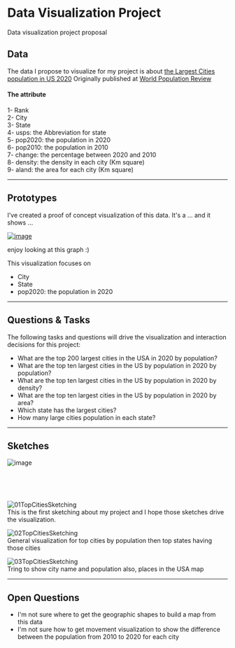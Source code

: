 # Data Visualization Project
Data visualization project proposal


## Data

The data I propose to visualize for my project is about [the Largest Cities population in US 2020](https://gist.github.com/dralmadani/c04f95746e2f36b040d3d764ab7b9c62)
Originally published at [World Population Review](https://worldpopulationreview.com/us-cities)

#### The attribute
 1- Rank
<br> 2- City
<br> 3- State
<br> 4- usps: the Abbreviation for state
<br> 5- pop2020: the population in 2020
<br> 6- pop2010: the population in 2010
<br> 7- change: the percentage between 2020 and 2010
<br> 8- density: the density in each city (Km square)
<br> 9- aland: the area for each city (Km square)



----

## Prototypes

I’ve created a proof of concept visualization of this data. It's a ... and it shows ...

[![image](https://user-images.githubusercontent.com/25451974/94352453-188a9700-0033-11eb-8290-6284ca75f30c.png)
](https://vizhub.com/dralmadani/d811f91dafdb465887040da5445d2a41?file=viz.js)

enjoy looking at this graph :)

This visualization focuses on
- City
- State
- pop2020: the population in 2020

----
## Questions & Tasks

The following tasks and questions will drive the visualization and interaction decisions for this project:

  * What are the top 200 largest cities in the USA in 2020 by population?
  * What are the top ten largest cities in the US by population in 2020 by population?
  * What are the top ten largest cities in the US by population in 2020 by density?
  * What are the top ten largest cities in the US by population in 2020 by area?
  * Which state has the largest cities?
  * How many large cities population in each state?
  
----  
## Sketches

![image](https://user-images.githubusercontent.com/25451974/94355532-d2453000-0052-11eb-947c-72aa9f4e6fd9.png)

<br><br><br>

![01TopCitiesSketching](https://user-images.githubusercontent.com/25451974/94355734-a3c85480-0054-11eb-87f0-bb188d87a195.jpeg)
<br>This is the first sketching about my project and I hope those sketches drive the visualization.

![02TopCitiesSketching](https://user-images.githubusercontent.com/25451974/94355741-acb92600-0054-11eb-9547-0d33945ba4fe.jpeg)
<br>
General visualization for top cities by population then top states having those cities 

![03TopCitiesSketching](https://user-images.githubusercontent.com/25451974/94355743-b17dda00-0054-11eb-8ab7-86bc8c2504fc.jpeg)
<br>
Tring to show city name and population also, places in the USA map

----
## Open Questions

  - I'm not sure where to get the geographic shapes to build a map from this data
  - I'm not sure how to get movement visualization to show the difference between the population from 2010 to 2020 for each city
